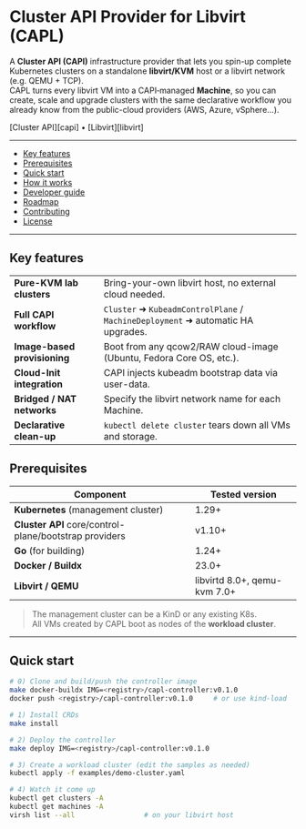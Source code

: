 # Cluster API Provider for Libvirt (CAPL) <!-- omit in toc -->

A **Cluster API (CAPI)** infrastructure provider that lets you spin-up complete Kubernetes clusters on a standalone **libvirt/KVM** host or a libvirt network (e.g. QEMU + TCP).  
CAPL turns every libvirt VM into a CAPI‐managed **Machine**, so you can create, scale and upgrade clusters with the same declarative workflow you already know from the public-cloud providers (AWS, Azure, vSphere…).

[Cluster API][capi] • [Libvirt][libvirt]

---

- [Key features](#key-features)  
- [Prerequisites](#prerequisites)  
- [Quick start](#quick-start)  
- [How it works](#how-it-works)  
- [Developer guide](#developer-guide)  
- [Roadmap](#roadmap)  
- [Contributing](#contributing)  
- [License](#license)

---

## Key features
| | |
|---|---|
| **Pure-KVM lab clusters** | Bring-your-own libvirt host, no external cloud needed. |
| **Full CAPI workflow** | `Cluster` ➜ `KubeadmControlPlane` / `MachineDeployment` ➜ automatic HA upgrades. |
| **Image-based provisioning** | Boot from any qcow2/RAW cloud-image (Ubuntu, Fedora Core OS, etc.). |
| **Cloud-Init integration** | CAPI injects kubeadm bootstrap data via user-data. |
| **Bridged / NAT networks** | Specify the libvirt network name for each Machine. |
| **Declarative clean-up** | `kubectl delete cluster` tears down all VMs and storage. |

## Prerequisites
| Component | Tested version |
|-----------|----------------|
| **Kubernetes** (management cluster) | 1.29+ |
| **Cluster API** core/control-plane/bootstrap providers | v1.10+ |
| **Go** (for building) | 1.24+ |
| **Docker / Buildx** | 23.0+ |
| **Libvirt / QEMU** | libvirtd 8.0+, qemu-kvm 7.0+ |

> The management cluster can be a KinD or any existing K8s.  
> All VMs created by CAPL boot as nodes of the **workload cluster**.

---

## Quick start

```bash
# 0) Clone and build/push the controller image
make docker-buildx IMG=<registry>/capl-controller:v0.1.0
docker push <registry>/capl-controller:v0.1.0     # or use kind-load

# 1) Install CRDs
make install

# 2) Deploy the controller
make deploy IMG=<registry>/capl-controller:v0.1.0

# 3) Create a workload cluster (edit the samples as needed)
kubectl apply -f examples/demo-cluster.yaml

# 4) Watch it come up
kubectl get clusters -A
kubectl get machines -A
virsh list --all                 # on your libvirt host
